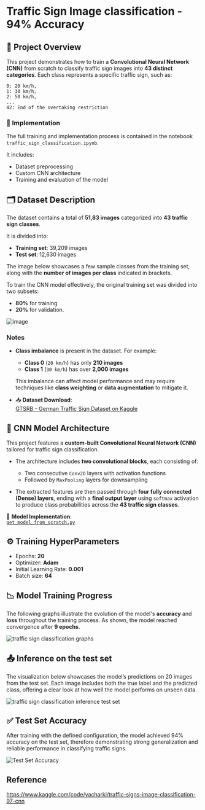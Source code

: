 # Traffic Sign Image classification - 94% Accuracy

## 🚦 Project Overview
This project demonstrates how to train a __Convolutional Neural Network (CNN)__ from scratch to classify traffic sign images into __43 distinct categories__.
Each class represents a specific traffic sign, such as:
```
0: 20 km/h,  
1: 30 km/h,  
2: 50 km/h,  
...  
42: End of the overtaking restriction
```

### 🧪 Implementation

The full training and implementation process is contained in the notebook `traffic_sign_classification.ipynb`.

It includes:
- Dataset preprocessing
- Custom CNN architecture<br>
- Training and evaluation of the model

## 🗂️ Dataset Description
The dataset contains a total of __51,83 images__ categorized into __43 traffic sign classes__.

It is divided into:
- __Training set__: 39,209 images
- __Test set__: 12,630 images

The image below showcases a few sample classes from the training set, along with the __number of images per class__ indicated in brackets.

To train the CNN model effectively, the original training set was divided into two subsets:

- __80%__ for training<br>
- __20%__ for validation.
  
![image](https://github.com/user-attachments/assets/3be5b7b1-6169-45fb-ba33-4367ae99e7e0)


### Notes

- **Class imbalance** is present in the dataset. For example:  
  - **Class 0** (`20 km/h`) has only **210 images**  
  - **Class 1** (`30 km/h`) has over **2,000 images**

  This imbalance can affect model performance and may require techniques like **class weighting** or **data augmentation** to mitigate it.

- 📥 **Dataset Download**:  
  [GTSRB - German Traffic Sign Dataset on Kaggle](https://www.kaggle.com/datasets/meowmeowmeowmeowmeow/gtsrb-german-traffic-sign)


## 🧠 CNN Model Architecture

This project features a **custom-built Convolutional Neural Network (CNN)** tailored for traffic sign classification.

- The architecture includes **two convolutional blocks**, each consisting of:
  - Two consecutive `Conv2D` layers with activation functions  
  - Followed by `MaxPooling` layers for downsampling

- The extracted features are then passed through **four fully connected (Dense) layers**, ending with a **final output layer** using `softmax` activation to produce class probabilities across the **43 traffic sign classes**.

📄 **Model Implementation**:  
[`get_model_from_scratch.py`](get_model_from_scratch.py)

## ⚙️ Training HyperParameters

- Epochs: __20__
- Optimizer: __Adam__
- Initial Learning Rate: __0.001__
- Batch size: __64__

## 📉 Model Training Progress

The following graphs illustrate the evolution of the model's **accuracy** and **loss** throughout the training process. As shown, the model reached convergence after **9 epochs**.

![traffic sign classification graphs](https://github.com/user-attachments/assets/c6401608-5424-45ce-ae7f-244dfaa9fe51)

## 📤 Inference on the test set
The visualization below showcases the model’s predictions on 20 images from the test set. Each image includes both the true label and the predicted class, offering a clear look at how well the model performs on unseen data.

![traffic sign classification inference test set](https://github.com/user-attachments/assets/b4fb7c94-c799-49f0-a488-d9631c6da2c5)

## ✅ Test Set Accuracy

After training with the defined configuration, the model achieved 94% accuracy on the test set, therefore demonstrating strong generalization and reliable performance in classifying traffic signs.

![Test Set Accuracy](https://github.com/user-attachments/assets/993e7d6b-b223-4a34-8ffb-53ad40758280)

## Reference
https://www.kaggle.com/code/yacharki/traffic-signs-image-classification-97-cnn
